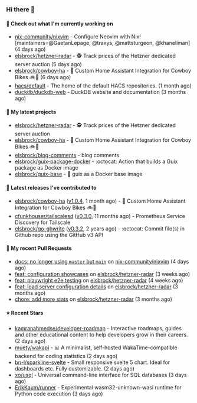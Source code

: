 ### Hi there 👋

#### 👷 Check out what I'm currently working on

- [nix-community/nixvim](https://github.com/nix-community/nixvim) - Configure Neovim with Nix! [maintainers=@GaetanLepage, @traxys, @mattsturgeon, @khaneliman] (4 days ago)
- [elsbrock/hetzner-radar](https://github.com/elsbrock/hetzner-radar) - :detective: Track prices of the Hetzner dedicated server auction (5 days ago)
- [elsbrock/cowboy-ha](https://github.com/elsbrock/cowboy-ha) - 🤠 Custom Home Assistant Integration for Cowboy Bikes 🚲💨 (6 days ago)
- [hacs/default](https://github.com/hacs/default) - The home of the default HACS repositories. (1 month ago)
- [duckdb/duckdb-web](https://github.com/duckdb/duckdb-web) - DuckDB website and documentation (3 months ago)

#### 🌱 My latest projects

- [elsbrock/hetzner-radar](https://github.com/elsbrock/hetzner-radar) - :detective: Track prices of the Hetzner dedicated server auction
- [elsbrock/cowboy-ha](https://github.com/elsbrock/cowboy-ha) - 🤠 Custom Home Assistant Integration for Cowboy Bikes 🚲💨
- [elsbrock/blog-comments](https://github.com/elsbrock/blog-comments) - blog comments
- [elsbrock/guix-package-docker](https://github.com/elsbrock/guix-package-docker) - :octocat: Action that builds a Guix package as Docker image
- [elsbrock/guix-base](https://github.com/elsbrock/guix-base) - :whale: guix as a Docker base image

#### 🔭 Latest releases I've contributed to

- [elsbrock/cowboy-ha](https://github.com/elsbrock/cowboy-ha) ([v1.0.4](https://github.com/elsbrock/cowboy-ha/releases/tag/v1.0.4), 1 month ago) - 🤠 Custom Home Assistant Integration for Cowboy Bikes 🚲💨
- [cfunkhouser/tailscalesd](https://github.com/cfunkhouser/tailscalesd) ([v0.3.0](https://github.com/cfunkhouser/tailscalesd/releases/tag/v0.3.0), 11 months ago) - Prometheus Service Discovery for Tailscale
- [elsbrock/go-ghwrite](https://github.com/elsbrock/go-ghwrite) ([v0.3.2](https://github.com/elsbrock/go-ghwrite/releases/tag/v0.3.2), 2 years ago) - :octocat: Commit file(s) in Github repo using the GitHub v3 API

#### 🔨 My recent Pull Requests

- [docs: no longer using `master` but `main`](https://github.com/nix-community/nixvim/pull/2555) on [nix-community/nixvim](https://github.com/nix-community/nixvim) (4 days ago)
- [feat: configuration showcases](https://github.com/elsbrock/hetzner-radar/pull/57) on [elsbrock/hetzner-radar](https://github.com/elsbrock/hetzner-radar) (3 weeks ago)
- [feat: playwright e2e testing](https://github.com/elsbrock/hetzner-radar/pull/54) on [elsbrock/hetzner-radar](https://github.com/elsbrock/hetzner-radar) (4 weeks ago)
- [feat: load server configuration details](https://github.com/elsbrock/hetzner-radar/pull/13) on [elsbrock/hetzner-radar](https://github.com/elsbrock/hetzner-radar) (3 months ago)
- [chore: add more stats](https://github.com/elsbrock/hetzner-radar/pull/12) on [elsbrock/hetzner-radar](https://github.com/elsbrock/hetzner-radar) (3 months ago)

#### ⭐ Recent Stars

- [kamranahmedse/developer-roadmap](https://github.com/kamranahmedse/developer-roadmap) - Interactive roadmaps, guides and other educational content to help developers grow in their careers. (2 days ago)
- [muety/wakapi](https://github.com/muety/wakapi) - 📊 A minimalist, self-hosted WakaTime-compatible backend for coding statistics (2 days ago)
- [bn-l/sparkline-svelte](https://github.com/bn-l/sparkline-svelte) - Small responsive svelte 5 chart. Ideal for dashboards etc. Fully customizable. (2 days ago)
- [xo/usql](https://github.com/xo/usql) - Universal command-line interface for SQL databases (3 days ago)
- [ErikKaum/runner](https://github.com/ErikKaum/runner) - Experimental wasm32-unknown-wasi runtime for Python code execution (3 days ago)

